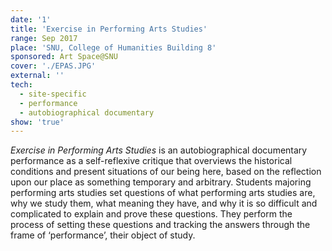 ```yaml
---
date: '1'
title: 'Exercise in Performing Arts Studies'
range: Sep 2017
place: 'SNU, College of Humanities Building 8'
sponsored: Art Space@SNU
cover: './EPAS.JPG'
external: ''
tech:
  - site-specific
  - performance
  - autobiographical documentary
show: 'true'
---
```


_Exercise in Performing Arts Studies_ is an autobiographical documentary performance as a self-reflexive critique that overviews the historical conditions and present situations of our being here, based on the reflection upon our place as something temporary and arbitrary. Students majoring performing arts studies set questions of what performing arts studies are, why we study them, what meaning they have, and why it is so difficult and complicated to explain and prove these questions. They perform the process of setting these questions and tracking the answers through the frame of ‘performance’, their object of study.

